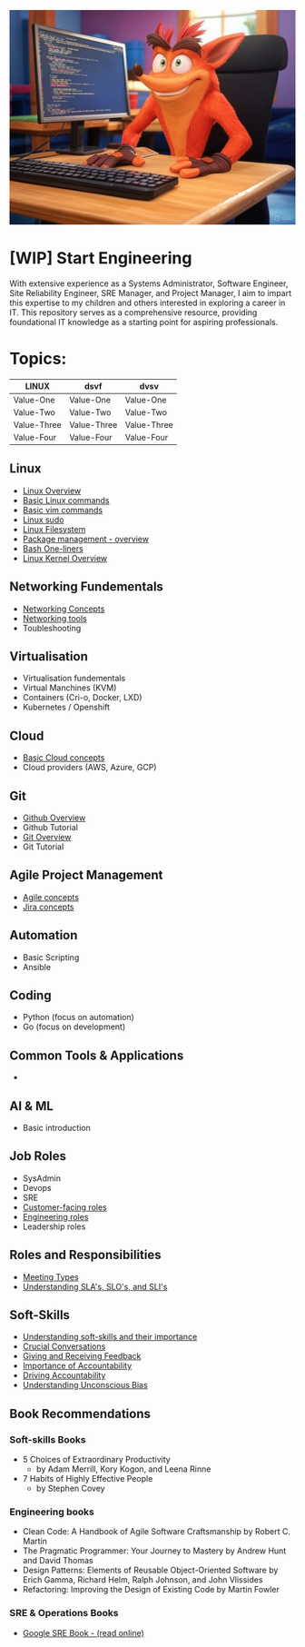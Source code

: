 ![Screenshot of Crash Bandicoot Coding.](images/crash_image.jpg)

# [WIP] Start Engineering
With extensive experience as a Systems Administrator, Software Engineer, Site Reliability Engineer, SRE Manager, and Project Manager, I aim to impart this expertise to my children and others interested in exploring a career in IT. This repository serves as a comprehensive resource, providing foundational IT knowledge as a starting point for aspiring professionals.

# Topics:


LINUX          |     dsvf       |   dvsv       
---------------|----------------|-------------
Value-One      | Value-One      | Value-One
Value-Two      | Value-Two      | Value-Two
Value-Three    | Value-Three    | Value-Three
Value-Four     | Value-Four     | Value-Four


## Linux
- [Linux Overview](resources/linux_overview.md)
- [Basic Linux commands](examples/basic_linux_commands.md)
- [Basic vim commands](resources/vim_commands.md)
- [Linux sudo](resources/linux_sudo_in_detail.md)
- [Linux Filesystem](resources/linux_filesyetem.md) 
- [Package management - overview](resources/package_management.md)
- [Bash One-liners](examples/bash_cheatsheet.md)
- [Linux Kernel Overview](resources/linux_kernel.md)

## Networking Fundementals
- [Networking Concepts](resources/networking_concepts.md)
- [Networking tools](examples/basic_linux_networking_tools.md)
- Toubleshooting

## Virtualisation
- Virtualisation fundementals
- Virtual Manchines (KVM)
- Containers (Cri-o, Docker, LXD)
- Kubernetes / Openshift

## Cloud
- [Basic Cloud concepts](resources/cloud_concepts.md)
- Cloud providers (AWS, Azure, GCP)

## Git 
- [Github Overview](docs/github_overview.md)
- Github Tutorial
- [Git Overview](docs/git_overview.md)
- Git Tutorial 

## Agile Project Management
- [Agile concepts](resources/agile_concepts.md)
- [Jira concepts](resources/jira_concepts.md)

## Automation
- Basic Scripting
- Ansible

## Coding
- Python (focus on automation)
- Go (focus on development)

## Common Tools & Applications
- 

## AI & ML
- Basic introduction

## Job Roles
- SysAdmin
- Devops
- SRE
- [Customer-facing roles](resources/customer_facing_roles.md)
- [Engineering roles](resources/software_eng_roles.md)
- Leadership roles

## Roles and Responsibilities
- [Meeting Types](resources/meeting_types.md)
- [Understanding SLA's, SLO's, and SLI's](resources/sla_slo_sli.md)
 
## Soft-Skills
- [Understanding soft-skills and their importance](resources/understanding_soft_skills.md)
- [Crucial Conversations](resources/crucial_conversations.md) 
- [Giving and Receiving Feedback](resources/giving_receiving_feedback.md)
- [Importance of Accountability](resources/importance_of_accountability.md)
- [Driving Accountability](resources/driving_accountability.md)
- [Understanding Unconscious Bias](resources/unconscious_bias.md)

## Book Recommendations

### Soft-skills Books
- 5 Choices of Extraordinary Productivity
    - by Adam Merrill, Kory Kogon, and Leena Rinne
- 7 Habits of Highly Effective People
    -  by Stephen Covey

### Engineering books
- Clean Code: A Handbook of Agile Software Craftsmanship by Robert C. Martin
- The Pragmatic Programmer: Your Journey to Mastery by Andrew Hunt and David Thomas
- Design Patterns: Elements of Reusable Object-Oriented Software by Erich Gamma, Richard Helm, Ralph Johnson, and John Vlissides 
- Refactoring: Improving the Design of Existing Code by Martin Fowler

### SRE & Operations Books
- [Google SRE Book - (read online)](https://sre.google/sre-book/table-of-contents/)



